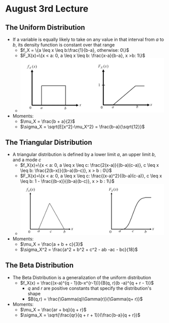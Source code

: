 # August 3rd Lecture
## The Uniform Distribution
- If a variable is equally likely to take on any value in that interval from $a$ to $b$, its density function is constant over that range
    - $f_X = \{a \leq x \leq b:\frac{1}{b-a}, otherwise: 0\}$
    - $F_X(x)=\{x < a: 0, a \leq x \leq b: \frac{x-a}{b-a}, x >b: 1\}$
    - ![Uniform Distribution](./Images/Uniform_Distribution.jpg)
- Moments:
    - $\mu_X = \frac{b + a}{2}$
    - $\sigma_X = \sqrt{E[x^2]-\mu_X^2} = \frac{b-a}{\sqrt{12}}$ 
## The Triangular Distribution
- A triangular distribution is defined by a lower limit $a$, an upper limit $b$, and a mode $c$
    - $f_X(x)=\{x < a: 0, a \leq x \leq c: \frac{2(x-a)}{(b-a)(c-a)}, c \leq x \leq b: \frac{2(b-x)}{(b-a)(b-c)}, x > b : 0\}$
    - $F_X(x)=\{x < a: 0, a \leq x \leq c: \frac{(x-a)^2}{(b-a)(c-a)}, c \leq x \leq b: 1 - \frac{(b-x)}{(b-a)(b-c)}, x > b : 1\}$
    - ![Triangular Distribution](./Images/Triangular_Distribution.jpg)
- Moments:
    - $\mu_X = \frac{a + b + c}{3}$
    - $\sigma_X^2 = \frac{a^2 + b^2 + c^2 - ab -ac - bc}{18}$
## The Beta Distribution
- The Beta Distribution is a generalization of the uniform distribution
    - $f_X(x) = \frac{(x-a)^{q - 1}(b-x^{r-1})}{B(q, r)(b -a)^{q + r - 1}}$
        - $q$ and $r$ are positive constants that specify the distribution's shape
        - $B(q,r) = \frac{\Gamma(q)\Gamma(r)}{\Gamma(q+ r)}$
- Moments:
    - $\mu_X = \frac{ar + bq}{q + r}$
    - $\sigma_X = \sqrt{\frac{qr}{q + r + 1}}(\frac{b-a}{q + r})$